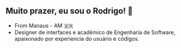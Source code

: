 ## Muito prazer, eu sou o Rodrigo! 👋
 
- From Manaus - AM 🇧🇷 
- Designer de interfaces e acadêmico de Engenharia de Software, apaixonado por experiencia do usuário e códigos.
<!--
**RodrigoBerino/RodrigoBerino** is a ✨ _special_ ✨ repository because its `README.md` (this file) appears on your GitHub profile.

Here are some ideas to get you started:

- 🔭 I’m currently working on ...
- 🌱 I’m currently learning ...
- 👯 I’m looking to collaborate on ...
- 🤔 I’m looking for help with ...
- 💬 Ask me about ...
- 📫 How to reach me: ...
- 😄 Pronouns: ...
- ⚡ Fun fact: ...
-->
